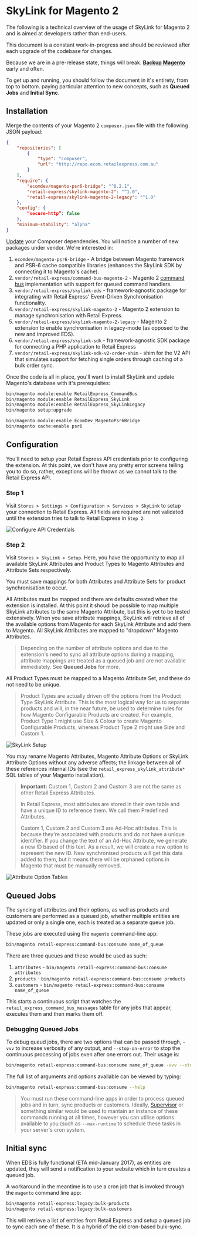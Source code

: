 # SkyLink for Magento 2

The following is a technical overview of the usage of SkyLink for Magento 2 and is aimed at developers rather than end-users.

This document is a constant work-in-progress and should be reviewed after each upgrade of the codebase for changes.

Because we are in a pre-release state, things will break. **[Backup Magento](http://devdocs.magento.com/guides/v2.0/install-gde/install/cli/install-cli-backup.html)** early and often.

To get up and running, you should follow the document in it's entirety, from top to bottom. paying particular attention to new concepts, such as **Queued Jobs** and **Initial Sync**.

## Installation

Merge the contents of your Magento 2 `composer.json` file with the following JSON payload:

```json
{
    "repositories": [
        {
            "type": "composer",
            "url": "http://repo.ecom.retailexpress.com.au"
        }
    ],
    "require": {
        "ecomdev/magento-psr6-bridge": "^0.2.1",
        "retail-express/skylink-magento-2": "^1.0",
        "retail-express/skylink-magento-2-legacy": "^1.0"
    },
    "config": {
        “secure-http”: false
    },
    "minimum-stability": "alpha"
}
```

[Update](https://getcomposer.org/doc/03-cli.md#update) your Composer dependencies. You will notice a number of new packages under vendor. We're interested in:

1. `ecomdev/magento-psr6-bridge` - A bridge between Magento framework and PSR-6 cache compatible libraries (enhances the SkyLink SDK by connecting it to Magento's cache).
2. `vendor/retail-express/command-bus-magento-2` - Magento 2 [command bus](https://tactician.thephpleague.com) implementation wtih support for queued command handlers.
3. `vendor/retail-express/skylink-eds` - framework-agnostic package for integrating with Retail Express' Event-Driven Synchronisation functionality.
4. `vendor/retail-express/skylink-magento-2` - Magento 2 extension to manage synchronisation with Retail Express.
5. `vendor/retail-express/skylink-magento-2-legacy` - Magento 2 extension to enable synchronisation in legacy-mode (as opposed to the new and improved EDS).
6. `vendor/retail-express/skylink-sdk` - framework-agnostic SDK package for connecting a PHP application to Retail Express
7. `vendor/retail-express/skylink-sdk-v2-order-shim` - shim for the V2 API that simulates support for fetching single orders through caching of a bulk order sync.

Once the code is all in place, you'll want to install SkyLink and update Magento's database with it's prerequisites:

```bash
bin/magento module:enable RetailExpress_CommandBus
bin/magento module:enable RetailExpress_SkyLink
bin/magento module:enable RetailExpress_SkyLinkLegacy
bin/magento setup:upgrade

bin/magento module:enable EcomDev_MagentoPsr6Bridge
bin/magento cache:enable psr6
```

## Configuration

You'll need to setup your Retail Express API credentials prior to configuring the extension. At this point, we don't have any pretty error screens telling you to do so, rather, exceptions will be thrown as we cannot talk to the Retail Express API.

### Step 1

Visit `Stores > Settings > Configuration > Services > SkyLink` to setup your connection to Retail Express. All fields are required are not validated until the extension tries to talk to Retail Express in `Step 2`:

![Configure API Credentials](resources/configure-api-credentials.png)

### Step 2

Visit `Stores > SkyLink > Setup`. Here, you have the opportunity to map all available SkyLink Attributes and Product Types to Magento Attributes and Attribute Sets respectively.

You must save mappings for both Attributes and Attribute Sets for product synchronisation to occur.

All Attributes must be mapped and there are defaults created when the extension is installed. At this point it shoudl be possible to map multiple SkyLink attributes to the same Magento Attribute, but this is yet to be tested extensively. When you save attribute mappings, SkyLink will retrieve all of the available options from Magento for each SkyLink Attribute and add them to Magento. All SkyLink Attributes are mapped to "dropdown" Magento Attributes.

> Depending on the number of attribute options and due to the extension's need to sync all attribute options during a mapping, attribute mappings are treated as a queued job and are not available immediately. See **Queued Jobs** for more.

All Product Types must be mapped to a Magento Attribute Set, and these do not need to be unique.

> Product Types are actually driven off the options from the Product Type SkyLink Attribute. This is the most logical way for us to separate products and will, in the near future, be used to determine rules for how Magento Configurable Products are created. For example, Product Type 1 might use Size & Colour to create Magento Configurable Products, whereas Product Type 2 might use Size and Custom 1.

![SkyLink Setup](resources/skylink-setup.png)

You may rename Magento Attributes, Magento Attribute Options or SkyLink Attribute Options without any adverse affects; the linkage between all of these references internal IDs (see the `retail_express_skylink_attribute*` SQL tables of your Magento installation).

> **Important:** Custom 1, Custom 2 and Custom 3 are not the same as other Retail Express Attributes.
>
> In Retail Express, most attributes are stored in their own table and have a unique ID to reference them. We call them Predefined Attributes.
>
> Custom 1, Custom 2 and Custom 3 are Ad-Hoc attributes. This is because they're associated with products and do not have a unique identifier. If you change the text of an Ad-Hoc Attribute, we generate a new ID based of this text. As a result, we will create a new option to represent the new ID. New synchronised products will get this data added to them, but it means there will be orphaned options in Magento that must be manually removed.

![Attribute Option Tables](resources/attribute-option-mapping-tables.png)

## Queued Jobs

The syncing of attributes and their options, as well as products and customers are performed as a queued job, whether multiple entities are updated or only a single one, each is treated as a separate queue job.

These jobs are executed using the `magento` command-line app:

```bash
bin/magento retail-express:command-bus:consume name_of_queue
```

There are three queues and these would be used as such:

1. `attributes` - `bin/magento retail-express:command-bus:consume attributes`
2. `products` - `bin/magento retail-express:command-bus:consume products`
3. `customers` - `bin/magento retail-express:command-bus:consume name_of_queue`

This starts a continuous script that watches the `retail_express_command_bus_messages` table for any jobs that appear, executes them and then marks them off.

### Debugging Queued Jobs

To debug queud jobs, there are two options that can be passed through, `-vvv` to increase verbosity of any output, and `--stop-on-error` to stop the continuous processing of jobs even after one errors out. Their usage is:

```bash
bin/magento retail-express:command-bus:consume name_of_queue -vvv --stop-on-error
```

The full list of arguments and options available can be viewed by typing:

```bash
bin/magento retail-express:command-bus:consume --help
```

> You must run these command-line apps in order to process queued jobs and in turn, sync products or customers. Ideally, [Supervisor](http://supervisord.org) or something similar would be used to mantain an instance of these commands running at all times, however you can utilise options available to you (such as `--max-runtime` to schedule these tasks in your server's cron system.

## Initial sync

When EDS is fully functional (ETA mid-January 2017), as entities are updated, they will send a notification to your website which in turn creates a queued job.

A workaround in the meantime is to use a cron job that is invoked through the `magento` command line app:

```bash
bin/magento retail-express:legacy:bulk-products
bin/magento retail-express:legacy:bulk-customers
```

This will retrieve a list of entities from Retail Express and setup a queued job to sync each one of these. It is a hybrid of the old cron-based bulk-sync.
